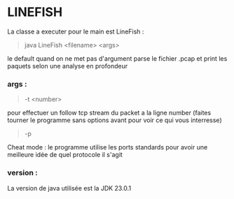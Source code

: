 # LINEFISH

La classe a executer pour le main est LineFish :

>java LineFish \<filename> \<args>

le default quand on ne met pas d'argument parse le fichier .pcap et print les paquets selon une analyse en profondeur
### args :
>-t \<number> 

pour effectuer un follow tcp stream du packet a la ligne number (faites tourner le programme sans options avant pour voir ce qui vous interresse)

>-p

Cheat mode : le programme utilise les ports standards pour avoir une meilleure idée de quel protocole il s'agit

### version :

La version de java utilisée est la JDK 23.0.1